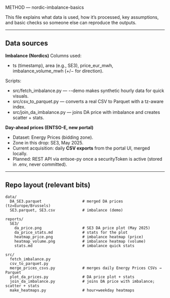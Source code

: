 METHOD — nordic-imbalance-basics

This file explains what data is used, how it’s processed, key assumptions, and basic checks so someone else can reproduce the outputs.

---

## Data sources

**Imbalance (Nordics)**
Columns used:

- ts (timestamp), area (e.g., SE3), price_eur_mwh, imbalance_volume_mwh (+/− for direction).

Scripts:

- src/fetch_imbalance.py — --demo makes synthetic hourly data for quick visuals.
- src/csv_to_parquet.py — converts a real CSV to Parquet with a tz-aware index.
- src/join_da_imbalance.py — joins DA price with imbalance and creates scatter + stats.


**Day-ahead prices (ENTSO-E, new portal)**

- Dataset: Energy Prices (bidding zone).
- Zone in this drop: SE3, May 2025.
- Current acquisition: daily **CSV exports** from the portal UI, merged locally.
- Planned: REST API via entsoe-py once a securityToken is active (stored in .env, never committed).

---

## Repo layout (relevant bits)

```text
data/
  DA_SE3.parquet                  # merged DA prices (tz=Europe/Brussels)
  SE3.parquet, SE3.csv            # imbalance (demo)

reports/
  SE3/
    da_price.png                  # SE3 DA price plot (May 2025)
    da_price_stats.md             # stats for the plot
    heatmap_price.png             # imbalance heatmap (price)
    heatmap_volume.png            # imbalance heatmap (volume)
    stats.md                      # imbalance quick stats

src/
  fetch_imbalance.py
  csv_to_parquet.py
  merge_prices_csvs.py            # merges daily Energy Prices CSVs → Parquet
  plot_da_prices.py               # DA price plot + stats
  join_da_imbalance.py            # joins DA price with imbalance; scatter + stats
  make_heatmaps.py                # hour×weekday heatmaps

```
